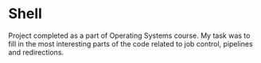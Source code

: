 # Shell

Project completed as a part of Operating Systems course. My task was to fill in the most interesting parts of the code related to job control, pipelines and redirections.
